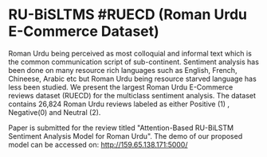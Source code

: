 # RU-BiSLTMS  #RUECD (Roman Urdu E-Commerce Dataset)
Roman Urdu being perceived as most colloquial and informal text which is the common communication script of sub-continent. Sentiment analysis has been done on many resource rich languages such as English, French, Chineese, Arabic etc but Roman Urdu being resource starved language has less been studied. We present the largest Roman Urdu E-Commerce reviews dataset (RUECD) for the multiclass sentiment analysis. The dataset contains 26,824 Roman Urdu reviews labeled as either Positive (1) , Negative(0) and Neutral (2).

Paper is submitted for the review titled "Attention-Based RU-BiLSTM Sentiment Analysis Model for Roman Urdu".
The demo of our proposed model can be accessed on: http://159.65.138.171:5000/
